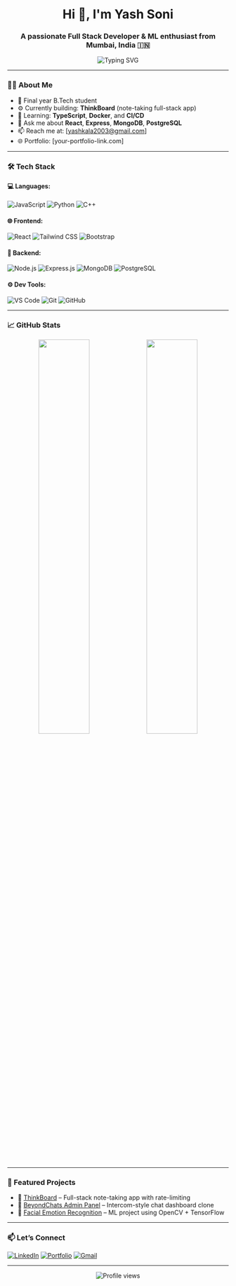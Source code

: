 <h1 align="center">Hi 👋, I'm Yash Soni</h1>
<h3 align="center">A passionate Full Stack Developer & ML enthusiast from Mumbai, India 🇮🇳</h3>

<p align="center">
  <img src="https://readme-typing-svg.herokuapp.com?font=Fira+Code&size=20&pause=1000&color=00A8E8&center=true&vCenter=true&width=435&lines=Final+year+B.Tech+student;Full+Stack+%F0%9F%9A%80;Machine+Learning+%F0%9F%A4%96;Open+Source+Contributor" alt="Typing SVG" />
</p>

---

### 🧑‍💻 About Me

- 💼 Final year B.Tech student
- ⚙️ Currently building: **ThinkBoard** (note-taking full-stack app)
- 🌱 Learning: **TypeScript**, **Docker**, and **CI/CD**
- 💬 Ask me about **React**, **Express**, **MongoDB**, **PostgreSQL**
- 📫 Reach me at: [yashkala2003@gmail.com]
- 🌐 Portfolio: [your-portfolio-link.com]

---

### 🛠️ Tech Stack

#### 💻 Languages:
![JavaScript](https://img.shields.io/badge/-JavaScript-F7DF1E?logo=javascript&logoColor=black)
![Python](https://img.shields.io/badge/-Python-3776AB?logo=python&logoColor=white)
![C++](https://img.shields.io/badge/-C++-00599C?logo=c%2B%2B&logoColor=white)

#### 🌐 Frontend:
![React](https://img.shields.io/badge/-React-61DAFB?logo=react&logoColor=black)
![Tailwind CSS](https://img.shields.io/badge/-Tailwind%20CSS-06B6D4?logo=tailwindcss&logoColor=white)
![Bootstrap](https://img.shields.io/badge/-Bootstrap-7952B3?logo=bootstrap&logoColor=white)

#### 🔧 Backend:
![Node.js](https://img.shields.io/badge/-Node.js-339933?logo=node.js&logoColor=white)
![Express.js](https://img.shields.io/badge/-Express.js-000000?logo=express&logoColor=white)
![MongoDB](https://img.shields.io/badge/-MongoDB-47A248?logo=mongodb&logoColor=white)
![PostgreSQL](https://img.shields.io/badge/-PostgreSQL-4169E1?logo=postgresql&logoColor=white)

#### ⚙️ Dev Tools:
![VS Code](https://img.shields.io/badge/-VSCode-007ACC?logo=visual-studio-code&logoColor=white)
![Git](https://img.shields.io/badge/-Git-F05032?logo=git&logoColor=white)
![GitHub](https://img.shields.io/badge/-GitHub-181717?logo=github&logoColor=white)

---

### 📈 GitHub Stats

<p align="center">
  <img src="https://github-readme-stats.vercel.app/api?username=YashSoni2003&show_icons=true&theme=radical" width="48%" />
  <img src="https://github-readme-streak-stats.herokuapp.com/?user=YashSoni2003&theme=radical" width="48%" />
</p>

---

### 📌 Featured Projects

- 🔖 [ThinkBoard](https://github.com/YashSoni2003/ThinkBoard) – Full-stack note-taking app with rate-limiting
- 💬 [BeyondChats Admin Panel](https://github.com/YashSoni2003/BeyondChats) – Intercom-style chat dashboard clone
- 🧪 [Facial Emotion Recognition](https://github.com/YashSoni2003/FER-ML) – ML project using OpenCV + TensorFlow

---

### 📫 Let’s Connect

[![LinkedIn](https://img.shields.io/badge/-LinkedIn-0077B5?logo=linkedin&logoColor=white)]([https://linkedin.com/in/your-profile](https://www.linkedin.com/in/yash-soni-183851223/))
[![Portfolio](https://img.shields.io/badge/-Portfolio-000?logo=firefox&logoColor=white)](https://your-portfolio.com)
[![Gmail](https://img.shields.io/badge/-Gmail-D14836?logo=gmail&logoColor=white)](mailto:yashkala2003@gmail.com)

---

<p align="center">
  <img src="https://komarev.com/ghpvc/?username=YashSoni2003&style=flat-square&color=blue" alt="Profile views" />
</p>
